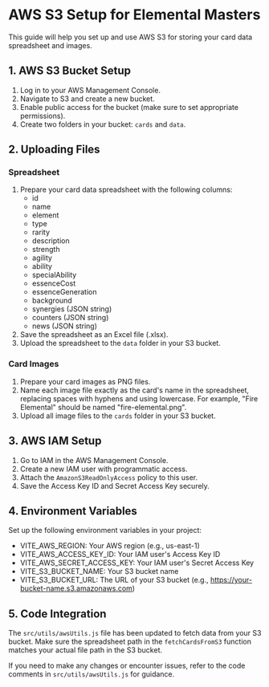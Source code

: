 # AWS S3 Setup for Elemental Masters

This guide will help you set up and use AWS S3 for storing your card data spreadsheet and images.

## 1. AWS S3 Bucket Setup

1. Log in to your AWS Management Console.
2. Navigate to S3 and create a new bucket.
3. Enable public access for the bucket (make sure to set appropriate permissions).
4. Create two folders in your bucket: `cards` and `data`.

## 2. Uploading Files

### Spreadsheet
1. Prepare your card data spreadsheet with the following columns:
   - id
   - name
   - element
   - type
   - rarity
   - description
   - strength
   - agility
   - ability
   - specialAbility
   - essenceCost
   - essenceGeneration
   - background
   - synergies (JSON string)
   - counters (JSON string)
   - news (JSON string)
2. Save the spreadsheet as an Excel file (.xlsx).
3. Upload the spreadsheet to the `data` folder in your S3 bucket.

### Card Images
1. Prepare your card images as PNG files.
2. Name each image file exactly as the card's name in the spreadsheet, replacing spaces with hyphens and using lowercase. For example, "Fire Elemental" should be named "fire-elemental.png".
3. Upload all image files to the `cards` folder in your S3 bucket.

## 3. AWS IAM Setup

1. Go to IAM in the AWS Management Console.
2. Create a new IAM user with programmatic access.
3. Attach the `AmazonS3ReadOnlyAccess` policy to this user.
4. Save the Access Key ID and Secret Access Key securely.

## 4. Environment Variables

Set up the following environment variables in your project:

- VITE_AWS_REGION: Your AWS region (e.g., us-east-1)
- VITE_AWS_ACCESS_KEY_ID: Your IAM user's Access Key ID
- VITE_AWS_SECRET_ACCESS_KEY: Your IAM user's Secret Access Key
- VITE_S3_BUCKET_NAME: Your S3 bucket name
- VITE_S3_BUCKET_URL: The URL of your S3 bucket (e.g., https://your-bucket-name.s3.amazonaws.com)

## 5. Code Integration

The `src/utils/awsUtils.js` file has been updated to fetch data from your S3 bucket. Make sure the spreadsheet path in the `fetchCardsFromS3` function matches your actual file path in the S3 bucket.

If you need to make any changes or encounter issues, refer to the code comments in `src/utils/awsUtils.js` for guidance.
